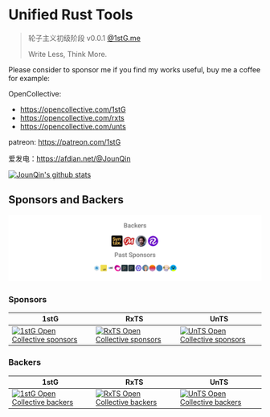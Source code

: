 # Unified Rust Tools

> 轮子主义初级阶段 v0.0.1 [@1stG.me](https://www.1stG.me)
>  
> Write Less, Think More.

Please consider to sponsor me if you find my works useful, buy me a coffee for example:

OpenCollective:
  - https://opencollective.com/1stG
  - https://opencollective.com/rxts
  - https://opencollective.com/unts

patreon: https://patreon.com/1stG

爱发电：https://afdian.net/@JounQin

[![JounQin's github stats](https://github-readme-stats.vercel.app/api?username=JounQin&show_icons=true&hide_title=true])](https://github.com/JounQin)

## Sponsors and Backers

[![Sponsors](https://raw.githubusercontent.com/1stG/static/master/sponsors.svg)](https://github.com/sponsors/JounQin)

### Sponsors

| 1stG                                                                                                                   | RxTS                                                                                                                   | UnTS                                                                                                                   |
| ---------------------------------------------------------------------------------------------------------------------- | ---------------------------------------------------------------------------------------------------------------------- | ---------------------------------------------------------------------------------------------------------------------- |
| [![1stG Open Collective sponsors](https://opencollective.com/1stG/organizations.svg)](https://opencollective.com/1stG) | [![RxTS Open Collective sponsors](https://opencollective.com/rxts/organizations.svg)](https://opencollective.com/rxts) | [![UnTS Open Collective sponsors](https://opencollective.com/unts/organizations.svg)](https://opencollective.com/unts) |

### Backers

| 1stG                                                                                                                | RxTS                                                                                                                | UnTS                                                                                                                |
| ------------------------------------------------------------------------------------------------------------------- | ------------------------------------------------------------------------------------------------------------------- | ------------------------------------------------------------------------------------------------------------------- |
| [![1stG Open Collective backers](https://opencollective.com/1stG/individuals.svg)](https://opencollective.com/1stG) | [![RxTS Open Collective backers](https://opencollective.com/rxts/individuals.svg)](https://opencollective.com/rxts) | [![UnTS Open Collective backers](https://opencollective.com/unts/individuals.svg)](https://opencollective.com/unts) |

